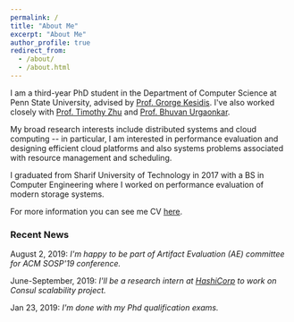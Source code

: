 ```yaml
---
permalink: /
title: "About Me"
excerpt: "About Me"
author_profile: true
redirect_from:
  - /about/
  - /about.html
---
```


I am a third-year PhD student in the Department of Computer Science at Penn State University, advised by [Prof. Grorge Kesidis](http://www.cse.psu.edu/~gik2/). I've also worked closely with [Prof. Timothy Zhu](https://sites.psu.edu/timothyz/) and [Prof. Bhuvan Urgaonkar](http://www.cse.psu.edu/~bhuvan).

My broad research interests include distributed systems and cloud computing -- in particular, I am interested in performance evaluation and designing efficient cloud platforms and also systems problems associated with resource management and scheduling.

I graduated from Sharif University of Technology in 2017 with a BS in Computer Engineering where I worked on performance evaluation of modern storage systems.

For more information you can see me CV [here](https://mrata.github.io/files/ata-cv.pdf).

### Recent News

August 2, 2019: _I'm happy to be part of Artifact Evaluation (AE) committee for ACM SOSP'19 conference._

June-September, 2019: _I'll be a research intern at [HashiCorp](https://www.hashicorp.com) to work on Consul scalability project._

Jan 23, 2019: _I'm done with my Phd qualification exams._

<!-- August 20, 2018: _I am again a TA for CMPSC 473 Operating Systems course here at Penn State!_

August 23, 2017: _I am a TA for CMPSC 473 Operating Systems course here at Penn State!_

August 22, 2017: _I just started my Phd in computer science at Penn State University._ -->
